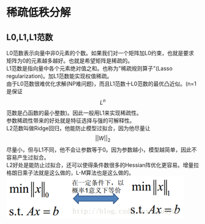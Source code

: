 # 稀疏低秩分解

## L0,L1,L1范数
L0范数表示向量中非0元素的个数。如果我们对一个矩阵加L0约束，也就是要求矩阵为0的元素越多越好。也就是希望矩阵是稀疏的。  
L1范数是指向量中各个元素绝对值之和。也称为"稀疏规则算子"(Lasso regularization)。加L1范数能实现权值稀疏。   
由于L0范数很难优化求解(NP难问题)，而且L1范数十L0范数的最优凸近似。(n=1是保证$$L^n$$范数是凸函数的最小整数)。因此一般用L1来实现稀疏性。  
参数稀疏性带来的好处就是特征选择与强的可解释性。  
L2范数叫做Ridge回归，他能防止模型过拟合，因为他尽量让$$||W||_2$$尽量小，但与L1不同，他不会让参数等于0。因为参数越小，模型越简单，因此不容易产生过拟合。  
L2好处是能防止过拟合，还可以使得条件数很多的Hessian阵优化更容易。增量拉格朗日乘子法就是这么做的，L-M算法也是这么做的。  
![](/assets/L0_L1.png)



